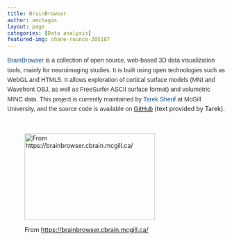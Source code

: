 ```yaml
---
title: BrainBrowser
author: amchagas
layout: page
categories: [Data analysis]
featured-img: shane-rounce-205187
---
```



<a style="text-indent:0;letter-spacing:normal;font-variant:normal;text-align:left;font-style:normal;font-weight:normal;line-height:22.39999961853px;color:#0c5390;text-transform:none;font-size:14px;white-space:normal;text-decoration:none;font-family:Helvetica, Arial, Tahoma, sans-serif;word-spacing:0;" href="https://brainbrowser.cbrain.mcgill.ca/" target="_blank">BrainBrowser</a> <span style="text-indent:0;letter-spacing:normal;font-variant:normal;text-align:left;font-style:normal;display:inline !important;font-weight:normal;float:none;line-height:22.39999961853px;color:#333333;text-transform:none;font-size:14px;white-space:normal;font-family:Helvetica, Arial, Tahoma, sans-serif;word-spacing:0;">is a collection of open source, web-based 3D data visualization tools, mainly for neuroimaging studies. It is built using open technologies such as WebGL and HTML5. It allows exploration of cortical surface models (MNI and Wavefront OBJ, as well as FreeSurfer ASCII surface format) and volumetric MINC data. This project is currently maintained by </span><a style="text-indent:0;letter-spacing:normal;font-variant:normal;text-align:left;font-style:normal;font-weight:normal;line-height:22.39999961853px;color:#0c5390;text-transform:none;font-size:14px;white-space:normal;text-decoration:none;font-family:Helvetica, Arial, Tahoma, sans-serif;word-spacing:0;" href="http://www.tareksherif.ca/" target="_blank"><span class="il">Tarek</span> Sherif</a><span style="text-indent:0;letter-spacing:normal;font-variant:normal;text-align:left;font-style:normal;display:inline !important;font-weight:normal;float:none;line-height:22.39999961853px;color:#333333;text-transform:none;font-size:14px;white-space:normal;font-family:Helvetica, Arial, Tahoma, sans-serif;word-spacing:0;"> at McGill University, and the source code is available on <a href="https://github.com/aces/brainbrowser" target="_blank">GitHub</a></span> (text provided by Tarek).

&nbsp;<figure id="attachment_740" style="width: 300px" class="wp-caption aligncenter">

[<img class="size-medium wp-image-740" src="https://i0.wp.com/openeuroscience.com/wp-content/uploads/2014/04/macacc.png?resize=300%2C199" alt="From https://brainbrowser.cbrain.mcgill.ca/" width="300" height="199" srcset="https://i0.wp.com/openeuroscience.com/wp-content/uploads/2014/04/macacc.png?w=1199 1199w, https://i0.wp.com/openeuroscience.com/wp-content/uploads/2014/04/macacc.png?resize=300%2C200 300w, https://i0.wp.com/openeuroscience.com/wp-content/uploads/2014/04/macacc.png?resize=768%2C512 768w, https://i0.wp.com/openeuroscience.com/wp-content/uploads/2014/04/macacc.png?resize=1024%2C682 1024w" sizes="(max-width: 300px) 100vw, 300px" data-recalc-dims="1" />](https://i0.wp.com/openeuroscience.com/wp-content/uploads/2014/04/macacc.png)<figcaption class="wp-caption-text">From https://brainbrowser.cbrain.mcgill.ca/</figcaption></figure>
